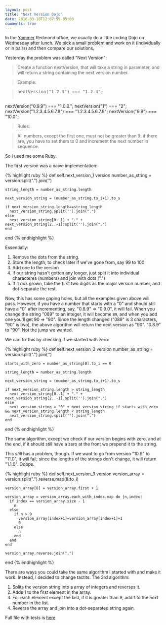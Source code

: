 ```yaml
---
layout: post
title: "Next Version Dojo"
date: 2016-03-10T12:07:59-05:00
comments: true
---
```


In the [Yammer](http://www.yammer.com) Redmond office, we usually do a little coding Dojo on Wednesday after lunch. We pick a small problem and work on it (individually or in pairs) and then compare our solutions.

Yesterday the problem was called "Next Version":


> Create a function nextVersion, that will take a string in parameter, and will return a string containing the next version number.

> Example:


> <pre>nextVersion("1.2.3") === "1.2.4";
nextVersion("0.9.9") === "1.0.0.";
nextVersion("1") === "2";
nextVersion("1.2.3.4.5.6.7.8") === "1.2.3.4.5.6.7.9";
nextVersion("9.9") === "10.0";</pre>

> Rules:

> All numbers, except the first one, must not be greater than 9: if there are, you have to set them to 0 and increment the next number in sequence.


So I used me some Ruby.

The first version was a naive implementation:

{% highlight ruby %}
  def self.next_version_1 version
    number_as_string = version.split(".").join('')

    string_length = number_as_string.length

    next_version_string = (number_as_string.to_i+1).to_s

    if next_version_string.length==string_length
      next_version_string.split('').join(".")
    else
      next_version_string[0..1] + "." + next_version_string[2..-1].split('').join(".")
    end
  end
{% endhighlight %}

Essentially:

1. Remove the dots from the string.
2. Store the length, to check later if we've gone from, say 99 to 100
3. Add one to the version
4. If our string hasn't gotten any longer, just split it into individual characteres (numbers) and join with dots (".")
5. If it _has_ grown, take the first two digits as the major version number, and dot-separate the rest.

Now, this has some gaping holes, but all the examples given above will pass. However, if you have a number that starts with a "0" and should still have a "0" after incrementing, say, "0.8.9" => "0.9.0", it will fail. When you change the string "089" to an integer, it will become `89`, and when you add one you'll get 90 => "90". Since the length changed ("089" is 3 characters, "90" is two), the above algorithm will return the next version as "90". "0.8.9" to "90". Not the jump we wanted.

We can fix this by checking if we started with zero:

{% highlight ruby %}
  def self.next_version_2 version
    number_as_string = version.split(".").join('')

    starts_with_zero = number_as_string[0].to_i == 0

    string_length = number_as_string.length

    next_version_string = (number_as_string.to_i+1).to_s

    if next_version_string.length > string_length
      next_version_string[0..1] + "." + next_version_string[2..-1].split('').join(".")
    else
      next_version_string = "0" + next_version_string if starts_with_zero && next_version_string.length < string_length
      next_version_string.split('').join(".")
    end
  end
{% endhighlight %}

The same algorithm, except we check if our version begins with zero, and at the end, if it should still have a zero at the front we prepend it to the string.

This _still_ has a problem, though. If we want to go from version "10.9" to "11.0", it will fail; since the lengths of the strings don't change, it will return "1.1.0". Ooops.

{% highlight ruby %}
  def self.next_version_3 version
    version_array = version.split(".").reverse.map(&:to_i)

    version_array[0] = version_array.first + 1

    version_array = version_array.each_with_index.map do |n,index|
      if index == version_array.size - 1
        n
      else
        if n > 9
          version_array[index+1]=version_array[index+1]+1
          0
        else
          n
        end
      end
    end

    version_array.reverse.join(".")
  end
{% endhighlight %}

There are ways you could take the same algorithm I started with and make it work. Instead, I decided to change tactits. The 3rd algorithm:

1. Splits the version string into a array of integers and reverses it.
2. Adds 1 to the first element in the array.
3. For each element except the last, if it is greater than 9, add 1 to the _next_ number in the list.
4. Reverse the array and join into a dot-separated string again.

Full file with tests is [here](https://gist.github.com/philcrissman/cb30642c566e64fe5dce)

